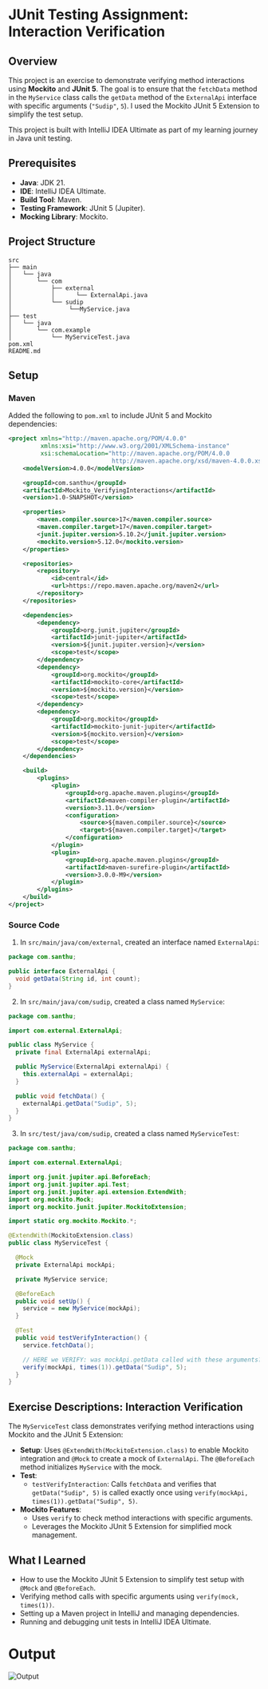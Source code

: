 # JUnit Testing Assignment: Interaction Verification

## Overview
This project is an exercise to demonstrate verifying method interactions using **Mockito** and **JUnit 5**. The goal is to ensure that the `fetchData` method in the `MyService` class calls the `getData` method of the `ExternalApi` interface with specific arguments (`"Sudip"`, `5`). I used the Mockito JUnit 5 Extension to simplify the test setup.

This project is built with IntelliJ IDEA Ultimate as part of my learning journey in Java unit testing.

## Prerequisites
- **Java**: JDK 21.
- **IDE**: IntelliJ IDEA Ultimate.
- **Build Tool**: Maven.
- **Testing Framework**: JUnit 5 (Jupiter).
- **Mocking Library**: Mockito.

## Project Structure
```
src
├── main
│   └── java
│       └── com
│           ├── external
│           │      └── ExternalApi.java
│           └── sudip
│                └──MyService.java
├── test
│   └── java
│       └── com.example
│           └── MyServiceTest.java
pom.xml
README.md
```

## Setup

### Maven
Added the following to `pom.xml` to include JUnit 5 and Mockito dependencies:

```xml
<project xmlns="http://maven.apache.org/POM/4.0.0"
         xmlns:xsi="http://www.w3.org/2001/XMLSchema-instance"
         xsi:schemaLocation="http://maven.apache.org/POM/4.0.0
                             http://maven.apache.org/xsd/maven-4.0.0.xsd">
    <modelVersion>4.0.0</modelVersion>

    <groupId>com.santhu</groupId>
    <artifactId>Mockito_VerifyingInteractions</artifactId>
    <version>1.0-SNAPSHOT</version>

    <properties>
        <maven.compiler.source>17</maven.compiler.source>
        <maven.compiler.target>17</maven.compiler.target>
        <junit.jupiter.version>5.10.2</junit.jupiter.version>
        <mockito.version>5.12.0</mockito.version>
    </properties>

    <repositories>
        <repository>
            <id>central</id>
            <url>https://repo.maven.apache.org/maven2</url>
        </repository>
    </repositories>

    <dependencies>
        <dependency>
            <groupId>org.junit.jupiter</groupId>
            <artifactId>junit-jupiter</artifactId>
            <version>${junit.jupiter.version}</version>
            <scope>test</scope>
        </dependency>
        <dependency>
            <groupId>org.mockito</groupId>
            <artifactId>mockito-core</artifactId>
            <version>${mockito.version}</version>
            <scope>test</scope>
        </dependency>
        <dependency>
            <groupId>org.mockito</groupId>
            <artifactId>mockito-junit-jupiter</artifactId>
            <version>${mockito.version}</version>
            <scope>test</scope>
        </dependency>
    </dependencies>

    <build>
        <plugins>
            <plugin>
                <groupId>org.apache.maven.plugins</groupId>
                <artifactId>maven-compiler-plugin</artifactId>
                <version>3.11.0</version>
                <configuration>
                    <source>${maven.compiler.source}</source>
                    <target>${maven.compiler.target}</target>
                </configuration>
            </plugin>
            <plugin>
                <groupId>org.apache.maven.plugins</groupId>
                <artifactId>maven-surefire-plugin</artifactId>
                <version>3.0.0-M9</version>
            </plugin>
        </plugins>
    </build>
</project>
```

### Source Code
1. In `src/main/java/com/external`, created an interface named `ExternalApi`:

```java
package com.santhu;

public interface ExternalApi {
  void getData(String id, int count);
}
```

2. In `src/main/java/com/sudip`, created a class named `MyService`:

```java
package com.santhu;

import com.external.ExternalApi;

public class MyService {
  private final ExternalApi externalApi;

  public MyService(ExternalApi externalApi) {
    this.externalApi = externalApi;
  }

  public void fetchData() {
    externalApi.getData("Sudip", 5);
  }
}
```

3. In `src/test/java/com/sudip`, created a class named `MyServiceTest`:

```java
package com.santhu;

import com.external.ExternalApi;

import org.junit.jupiter.api.BeforeEach;
import org.junit.jupiter.api.Test;
import org.junit.jupiter.api.extension.ExtendWith;
import org.mockito.Mock;
import org.mockito.junit.jupiter.MockitoExtension;

import static org.mockito.Mockito.*;

@ExtendWith(MockitoExtension.class)
public class MyServiceTest {

  @Mock
  private ExternalApi mockApi;

  private MyService service;

  @BeforeEach
  public void setUp() {
    service = new MyService(mockApi);
  }

  @Test
  public void testVerifyInteraction() {
    service.fetchData();

    // HERE we VERIFY: was mockApi.getData called with these arguments?
    verify(mockApi, times(1)).getData("Sudip", 5);
  }
}
```

## Exercise Descriptions: Interaction Verification
The `MyServiceTest` class demonstrates verifying method interactions using Mockito and the JUnit 5 Extension:
- **Setup**: Uses `@ExtendWith(MockitoExtension.class)` to enable Mockito integration and `@Mock` to create a mock of `ExternalApi`. The `@BeforeEach` method initializes `MyService` with the mock.
- **Test**:
  - `testVerifyInteraction`: Calls `fetchData` and verifies that `getData("Sudip", 5)` is called exactly once using `verify(mockApi, times(1)).getData("Sudip", 5)`.
- **Mockito Features**:
  - Uses `verify` to check method interactions with specific arguments.
  - Leverages the Mockito JUnit 5 Extension for simplified mock management.


## What I Learned
- How to use the Mockito JUnit 5 Extension to simplify test setup with `@Mock` and `@BeforeEach`.
- Verifying method calls with specific arguments using `verify(mock, times(1))`.
- Setting up a Maven project in IntelliJ and managing dependencies.
- Running and debugging unit tests in IntelliJ IDEA Ultimate.

# Output 

![Output](https://github.com/SudipSarkar1193/Digital-Nurture-4.0-JavaFSE/blob/main/Week2_TDD%20using%20JUnit5%20and%20Mockito/Mockito%20Exercise%202%20-%20Verifying%20Interactions/output/Verifying%20Interactions.png?raw=true)
